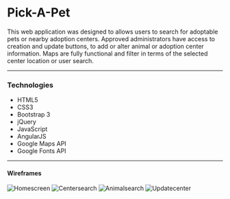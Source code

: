 # Pick-A-Pet

This web application was designed to allows users to search for adoptable pets or nearby adoption centers. Approved administrators have access to creation and update buttons, to add or alter animal or adoption center information. Maps are fully functional and filter in terms of the selected center location or user search. 

***

### Technologies
- HTML5
- CSS3
- Bootstrap 3
- jQuery
- JavaScript
- AngularJS
- Google Maps API
- Google Fonts API

***

#### Wireframes 

![Homescreen](https://i.imgur.com/rYwS1mx.png)
![Centersearch](https://i.imgur.com/JKYSmwg.png)
![Animalsearch](https://i.imgur.com/UKYtaXI.png)
![Updatecenter](https://i.imgur.com/WoHUR3s.png)